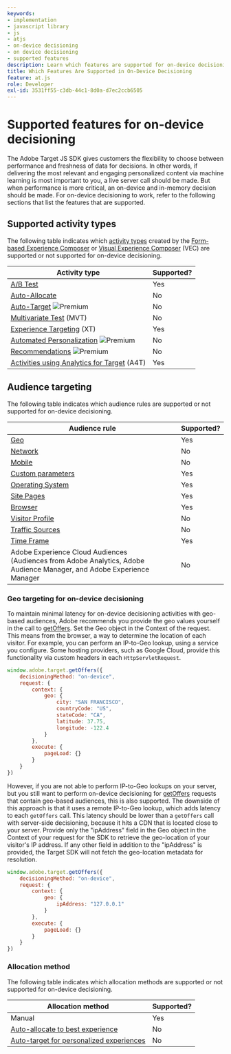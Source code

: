 ```yaml
---
keywords:
- implementation
- javascript library
- js
- atjs
- on-device decisioning
- on device decisioning
- supported features
description: Learn which features are supported for on-device decisioning.
title: Which Features Are Supported in On-Device Decisioning
feature: at.js
role: Developer
exl-id: 3531ff55-c3db-44c1-8d0a-d7ec2ccb6505
---
```

# Supported features for on-device decisioning

The Adobe Target JS SDK gives customers the flexibility to choose between performance and freshness of data for decisions. In other words, if delivering the most relevant and engaging personalized content via machine learning is most important to you, a live server call should be made. But when performance is more critical, an on-device and in-memory decision should be made. For on-device decisioning to work, refer to the following sections that list the features that are supported.

## Supported activity types

The following table indicates which [activity types](https://experienceleague.corp.adobe.com/docs/target/using/activities/target-activities-guide.html) created by the [Form-based Experience Composer](https://experienceleague.corp.adobe.com/docs/target/using/experiences/form-experience-composer.html) or [Visual Experience Composer](https://experienceleague.corp.adobe.com/docs/target/using/experiences/vec/visual-experience-composer.html) (VEC) are supported or not supported for on-device decisioning.

|Activity type|Supported?|
| --- | --- |
|[A/B Test](https://experienceleague.corp.adobe.com/docs/target/using/activities/abtest/test-ab.html)|Yes|
|[Auto-Allocate](https://experienceleague.corp.adobe.com/docs/target/using/activities/auto-allocate/automated-traffic-allocation.html)|No|
|[Auto-Target](https://experienceleague.corp.adobe.com/docs/target/using/activities/auto-target/auto-target-to-optimize.html) ![Premium](./assets/premium.png)|No|
|[Multivariate Test](https://experienceleague.corp.adobe.com/docs/target/using/activities/multivariate-test/multivariate-testing.html) (MVT)|No|
|[Experience Targeting](https://experienceleague.corp.adobe.com/docs/target/using/activities/experience-targeting/experience-target.html) (XT)|Yes|
|[Automated Personalization](https://experienceleague.corp.adobe.com/docs/target/using/activities/automated-personalization/automated-personalization.html) ![Premium](./assets/premium.png)|No|
|[Recommendations](https://experienceleague.corp.adobe.com/docs/target/using/recommendations/recommendations.html) ![Premium](./assets/premium.png)|No|
|[Activities using Analytics for Target](https://experienceleague.corp.adobe.com/docs/target/using/integrate/a4t/a4t.html?) (A4T)|Yes|

## Audience targeting

The following table indicates which audience rules are supported or not supported for on-device decisioning. 

|Audience rule|Supported?|
| --- | --- |
|[Geo](https://experienceleague.corp.adobe.com/docs/target/using/audiences/create-audiences/categories-audiences/geo.html)|Yes|
|[Network](https://experienceleague.corp.adobe.com/docs/target/using/audiences/create-audiences/categories-audiences/network.html)|No|
|[Mobile](https://experienceleague.corp.adobe.com/docs/target/using/audiences/create-audiences/categories-audiences/mobile.html)|No|
|[Custom parameters](https://experienceleague.corp.adobe.com/docs/target/using/audiences/create-audiences/categories-audiences/custom-parameters.html)|Yes|
|[Operating System](https://experienceleague.corp.adobe.com/docs/target/using/audiences/create-audiences/categories-audiences/operating-system.html)|Yes|
|[Site Pages](https://experienceleague.corp.adobe.com/docs/target/using/audiences/create-audiences/categories-audiences/site-pages.html)|Yes|
|[Browser](https://experienceleague.corp.adobe.com/docs/target/using/audiences/create-audiences/categories-audiences/browser.html)|Yes|
|[Visitor Profile](https://experienceleague.corp.adobe.com/docs/target/using/audiences/create-audiences/categories-audiences/visitor-profile.html)|No|
|[Traffic Sources](https://experienceleague.corp.adobe.com/docs/target/using/audiences/create-audiences/categories-audiences/traffic-sources.html)|No|
|[Time Frame](https://experienceleague.corp.adobe.com/docs/target/using/audiences/create-audiences/categories-audiences/time-frame.html)|Yes|
|Adobe Experience Cloud Audiences<br />(Audiences from Adobe Analytics, Adobe Audience Manager, and Adobe Experience Manager|No|

### Geo targeting for on-device decisioning

To maintain minimal latency for on-device decisioning activities with geo-based audiences, Adobe recommends you provide the geo values yourself in the call to [getOffers](/help/c-implementing-target/c-implementing-target-for-client-side-web/adobe-target-getoffers-atjs-2.md). Set the Geo object in the Context of the request. This means from the browser, a way to determine the location of each visitor. For example, you can perform an IP-to-Geo lookup, using a service you configure. Some hosting providers, such as Google Cloud, provide this functionality via custom headers in each `HttpServletRequest`.

```javascript
window.adobe.target.getOffers({ 
	decisioningMethod: "on-device", 
	request: { 
		context: { 
			geo: { 
				city: "SAN FRANCISCO", 
				countryCode: "US", 
				stateCode: "CA", 
				latitude: 37.75, 
				longitude: -122.4 
			} 
		}, 
		execute: { 
			pageLoad: {} 
		} 
	} 
})
```

However, if you are not able to perform IP-to-Geo lookups on your server, but you still want to perform on-device decisioning for [getOffers](/help/c-implementing-target/c-implementing-target-for-client-side-web/adobe-target-getoffers-atjs-2.md) requests that contain geo-based audiences, this is also supported. The downside of this approach is that it uses a remote IP-to-Geo lookup, which adds latency to each `getOffers` call. This latency should be lower than a `getOffers` call with server-side decisioning, because it hits a CDN that is located close to your server. Provide only the "ipAddress" field in the Geo object in the Context of your request for the SDK to retrieve the geo-location of your visitor's IP address. If any other field in addition to the "ipAddress" is provided, the Target SDK will not fetch the geo-location metadata for resolution.

```javascript
window.adobe.target.getOffers({ 
	decisioningMethod: "on-device", 
	request: { 
		context: { 
			geo: { 
				ipAddress: "127.0.0.1" 
			} 
		}, 
		execute: { 
			pageLoad: {} 
		} 
	} 
})
```

### Allocation method

The following table indicates which allocation methods are supported or not supported for on-device decisioning.

|Allocation method|Supported?|
| --- | --- |
|Manual|Yes|
|[Auto-allocate to best experience](https://experienceleague.corp.adobe.com/docs/target/using/activities/auto-allocate/automated-traffic-allocation.html)|No|
|[Auto-target for personalized experiences](https://experienceleague.corp.adobe.com/docs/target/using/activities/auto-target/auto-target-to-optimize.html)|No|

